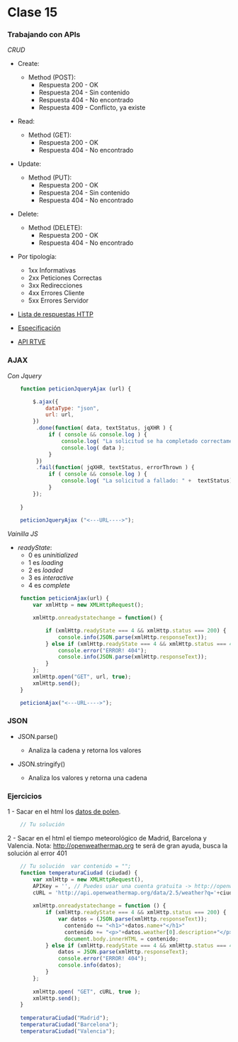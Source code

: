 # Clase 15

### Trabajando con APIs

*CRUD*

- Create:
  - Method (POST):
    - Respuesta 200 - OK
    - Respuesta 204 - Sin contenido
    - Respuesta 404 - No encontrado
    - Respuesta 409 - Conflicto, ya existe
- Read:
  - Method (GET):
    - Respuesta 200 - OK
    - Respuesta 404 - No encontrado
- Update:
  - Method (PUT):
    - Respuesta 200 - OK
    - Respuesta 204 - Sin contenido
    - Respuesta 404 - No encontrado
- Delete:
  - Method (DELETE):
    - Respuesta 200 - OK
    - Respuesta 404 - No encontrado


- Por tipología:
  - 1xx Informativas
  - 2xx Peticiones Correctas
  - 3xx Redirecciones
  - 4xx Errores Cliente
  - 5xx Errores Servidor


- [Lista de respuestas HTTP](https://es.wikipedia.org/wiki/Anexo:C%C3%B3digos_de_estado_HTTP)
- [Especificación](https://tools.ietf.org/html/rfc2616#section-10)

- [API RTVE](https://github.com/UlisesGascon/RTVE-API)

### AJAX

*Con Jquery*

```javascript
    function peticionJqueryAjax (url) {

	    $.ajax({
	        dataType: "json",
	        url: url,
	    })
	     .done(function( data, textStatus, jqXHR ) {
	         if ( console && console.log ) {
	             console.log( "La solicitud se ha completado correctamente." );
	             console.log( data );
	         }
	     })
	     .fail(function( jqXHR, textStatus, errorThrown ) {
	         if ( console && console.log ) {
	             console.log( "La solicitud a fallado: " +  textStatus);
	         }
	    });
	
	}
	
	peticionJqueryAjax ("<---URL---->");
```

*Vainilla JS*

- *readyState*:
    - 0 es *uninitialized*
    - 1 es *loading*
    - 2 es *loaded*
    - 3 es *interactive*
    - 4 es *complete*

```javascript
    function peticionAjax(url) {
        var xmlHttp = new XMLHttpRequest();

        xmlHttp.onreadystatechange = function() {

            if (xmlHttp.readyState === 4 && xmlHttp.status === 200) {
                console.info(JSON.parse(xmlHttp.responseText));
            } else if (xmlHttp.readyState === 4 && xmlHttp.status === 404) {
                console.error("ERROR! 404");
                console.info(JSON.parse(xmlHttp.responseText));
            }
        };
        xmlHttp.open("GET", url, true);
        xmlHttp.send();
    }

    peticionAjax("<---URL---->");
```

### JSON

- JSON.parse()
  - Analiza la cadena y retorna los valores

- JSON.stringify()
  - Analiza los valores y retorna una cadena 



### Ejercicios

1 - Sacar en el html los [datos de polen](http://airemad.com/api/v1/pollen).

```javascript
	// Tu solución
```

2 - Sacar en el html el tiempo meteorológico de Madrid, Barcelona y Valencia. 
Nota: http://openweathermap.org te será de gran ayuda, busca la solución al error 401


```javascript
	// Tu solución	var contenido = "";
  	function temperaturaCiudad (ciudad) {
        var xmlHttp = new XMLHttpRequest(),
        APIKey = '', // Puedes usar una cuenta gratuita -> http://openweathermap.org/price
        cURL = 'http://api.openweathermap.org/data/2.5/weather?q='+ciudad+'&APPID='+APIKey;
    
        xmlHttp.onreadystatechange = function () {
            if (xmlHttp.readyState === 4 && xmlHttp.status === 200) {
                var datos = (JSON.parse(xmlHttp.responseText));
	              contenido += "<h1>"+datos.name+"</h1>"
	              contenido += "<p>"+datos.weather[0].description+"</p>"
	              document.body.innerHTML = contenido;
            } else if (xmlHttp.readyState === 4 && xmlHttp.status === 404) {
                datos = JSON.parse(xmlHttp.responseText);
                console.error("ERROR! 404");
                console.info(datos);
            }
        };
    
        xmlHttp.open( "GET", cURL, true );
        xmlHttp.send();
    }
    
    temperaturaCiudad("Madrid");
    temperaturaCiudad("Barcelona");
    temperaturaCiudad("Valencia");
 ```
